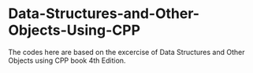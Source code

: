 # Data-Structures-and-Other-Objects-Using-CPP
The codes here are based on the excercise of Data Structures and Other Objects using CPP book 4th Edition.
